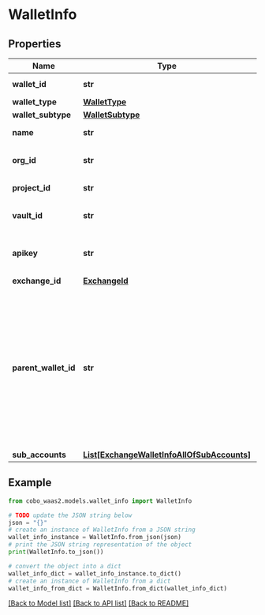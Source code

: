# WalletInfo


## Properties

Name | Type | Description | Notes
------------ | ------------- | ------------- | -------------
**wallet_id** | **str** | The wallet ID. | 
**wallet_type** | [**WalletType**](WalletType.md) |  | 
**wallet_subtype** | [**WalletSubtype**](WalletSubtype.md) |  | 
**name** | **str** | The wallet name. | 
**org_id** | **str** | The ID of the owning organization. | 
**project_id** | **str** | The project ID. | [optional] 
**vault_id** | **str** | The ID of the owning vault. | 
**apikey** | **str** | The API key of your exchange account. | 
**exchange_id** | [**ExchangeId**](ExchangeId.md) |  | 
**parent_wallet_id** | **str** | The wallet ID of the Main Account associated with the Sub Account. This property is returned only if you are creating or querying an Exchange Wallet (Sub Account). | [optional] 
**sub_accounts** | [**List[ExchangeWalletInfoAllOfSubAccounts]**](ExchangeWalletInfoAllOfSubAccounts.md) |  | [optional] 

## Example

```python
from cobo_waas2.models.wallet_info import WalletInfo

# TODO update the JSON string below
json = "{}"
# create an instance of WalletInfo from a JSON string
wallet_info_instance = WalletInfo.from_json(json)
# print the JSON string representation of the object
print(WalletInfo.to_json())

# convert the object into a dict
wallet_info_dict = wallet_info_instance.to_dict()
# create an instance of WalletInfo from a dict
wallet_info_from_dict = WalletInfo.from_dict(wallet_info_dict)
```
[[Back to Model list]](../README.md#documentation-for-models) [[Back to API list]](../README.md#documentation-for-api-endpoints) [[Back to README]](../README.md)


